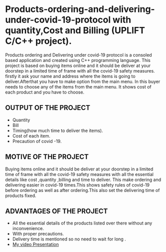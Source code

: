 <h1> Products-ordering-and-delivering-under-covid-19-protocol with quantity,Cost and Billing (UPLIFT C/C++ project).</h1>
<p>Products ordering and Delivering under covid-19 protocol is a consoled based application and created using C++ programming language. This project is based on buying items online and it should be deliver at your doorstep in a limited time of frame with all the covid-19 safety measures. firstly it ask your name and address where the items is going to  deliver.Afterthat you have to make option from the main menu. In this buyer needs to choose any of the items from the main menu. It shows cost of each product and you have to choose.</p>

<h2>OUTPUT OF THE PROJECT</h2>
<ul>
<li>Quantity</li>

<li> Bill</li>
 
<li> Timing(how much time to deliver the items).</li>
 
<li> Cost of each item.</li>

<li> Precaution of covid -19.</li>
  </ul>

<h2>MOTIVE OF THE PROJECT</h2>

<p>Buying items online and it should be deliver at your doorstep in a limited time of frame with all the covid-19 safety measures with all the essential details like cost ,quantity ,billing and time to deliver.
This make ordering and delivering easier in covid-19 times.This shows safety rules of covid-19 before ordering as well as after ordering.This also set the delivering time of products fixed.</p2>

<h2>ADVANTAGES OF THE PROJECT</h2>
<ul>
  <li>All the essential details of the products listed over there without any inconvenience.</li>

  <li>With proper precautions.</li>

  <li>Delivery time is mentioned so no need to wait for long .</li>
  <li>
  <a href ="https://drive.google.com/file/d/1zm7Aiw8aP77m932vxn29I91L6PbWDh3s/view?usp=drivesdk">My video Presentation</a>
            </li>
            </ul>
